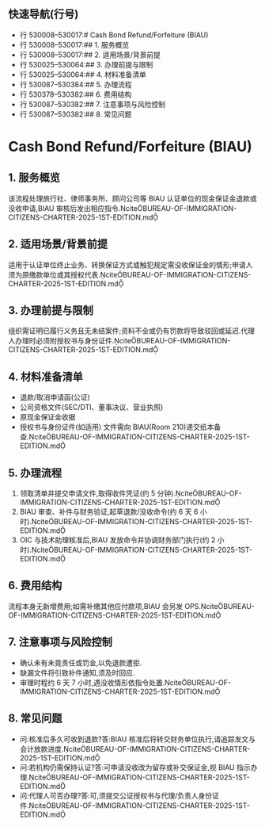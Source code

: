 ## 快速导航(行号)
- 行 530008–530017:# Cash Bond Refund/Forfeiture (BIAU)
- 行 530008–530017:## 1. 服务概览
- 行 530008–530017:## 2. 适用场景/背景前提
- 行 530025–530064:## 3. 办理前提与限制
- 行 530025–530064:## 4. 材料准备清单
- 行 530087–530384:## 5. 办理流程
- 行 530378–530382:## 6. 费用结构
- 行 530087–530382:## 7. 注意事项与风险控制
- 行 530087–530382:## 8. 常见问题

# Cash Bond Refund/Forfeiture (BIAU)

## 1. 服务概览
该流程处理旅行社、律师事务所、顾问公司等 BIAU 认证单位的现金保证金退款或没收申请,BIAU 审核后发出相应指令.citeBUREAU-OF-IMMIGRATION-CITIZENS-CHARTER-2025-1ST-EDITION.md

## 2. 适用场景/背景前提
适用于认证单位终止业务、转换保证方式或触犯规定需没收保证金的情形;申请人须为原缴款单位或其授权代表.citeBUREAU-OF-IMMIGRATION-CITIZENS-CHARTER-2025-1ST-EDITION.md

## 3. 办理前提与限制
组织需证明已履行义务且无未结案件;资料不全或仍有罚款将导致驳回或延迟.代理人办理时必须附授权书与身份证件.citeBUREAU-OF-IMMIGRATION-CITIZENS-CHARTER-2025-1ST-EDITION.md

## 4. 材料准备清单
- 退款/取消申请函(公证)
- 公司资格文件(SEC/DTI、董事决议、营业执照)
- 原现金保证金收据
- 授权书与身份证件(如适用)
文件需向 BIAU(Room 210)递交纸本备查.citeBUREAU-OF-IMMIGRATION-CITIZENS-CHARTER-2025-1ST-EDITION.md

## 5. 办理流程
1. 领取清单并提交申请文件,取得收件凭证(约 5 分钟).citeBUREAU-OF-IMMIGRATION-CITIZENS-CHARTER-2025-1ST-EDITION.md
2. BIAU 审查、补件与财务验证,起草退款/没收命令(约 6 天 6 小时).citeBUREAU-OF-IMMIGRATION-CITIZENS-CHARTER-2025-1ST-EDITION.md
3. OIC 与技术助理核准后,BIAU 发放命令并协调财务部门执行(约 2 小时).citeBUREAU-OF-IMMIGRATION-CITIZENS-CHARTER-2025-1ST-EDITION.md

## 6. 费用结构
流程本身无新增费用;如需补缴其他应付款项,BIAU 会另发 OPS.citeBUREAU-OF-IMMIGRATION-CITIZENS-CHARTER-2025-1ST-EDITION.md

## 7. 注意事项与风险控制
- 确认未有未竟责任或罚金,以免退款遭拒.
- 缺漏文件将引致补件通知,须及时回应.
- 审理时程约 6 天 7 小时,遇没收情形依指令处置.citeBUREAU-OF-IMMIGRATION-CITIZENS-CHARTER-2025-1ST-EDITION.md

## 8. 常见问题
- 问:核准后多久可收到退款?答:BIAU 核准后将转交财务单位执行,请追踪发文与会计放款进度.citeBUREAU-OF-IMMIGRATION-CITIZENS-CHARTER-2025-1ST-EDITION.md
- 问:若机构仍需保持认证?答:可申请没收改为留存或补交保证金,视 BIAU 指示办理.citeBUREAU-OF-IMMIGRATION-CITIZENS-CHARTER-2025-1ST-EDITION.md
- 问:代理人可否办理?答:可,须提交公证授权书与代理/负责人身份证件.citeBUREAU-OF-IMMIGRATION-CITIZENS-CHARTER-2025-1ST-EDITION.md

